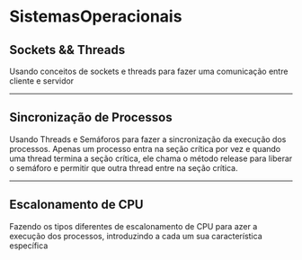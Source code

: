 # SistemasOperacionais

<h2>Sockets && Threads</h2>
<p>Usando conceitos de sockets e threads para fazer uma comunicação entre cliente e servidor</p>
<hr>
<h2>Sincronização de Processos</h2>
<p>
    Usando Threads e Semáforos para fazer a sincronização da execução dos processos. Apenas um processo entra na seção crítica por vez e quando uma thread termina a seção crítica, ele chama o método release para liberar o semáforo e permitir que outra thread entre na seção crítica.
</p>
<hr>
<h2>Escalonamento de CPU</h2>
<p>
Fazendo os tipos diferentes de escalonamento de CPU para azer a execução dos processos, introduzindo a cada um sua característica específica
</p>